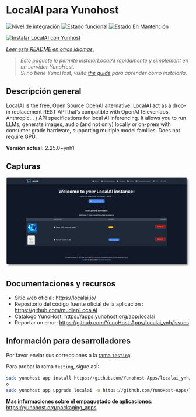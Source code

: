 <!--
Este archivo README esta generado automaticamente<https://github.com/YunoHost/apps/tree/master/tools/readme_generator>
No se debe editar a mano.
-->

# LocalAI para Yunohost

[![Nivel de integración](https://apps.yunohost.org/badge/integration/localai)](https://ci-apps.yunohost.org/ci/apps/localai/)
![Estado funcional](https://apps.yunohost.org/badge/state/localai)
![Estado En Mantención](https://apps.yunohost.org/badge/maintained/localai)

[![Instalar LocalAI con Yunhost](https://install-app.yunohost.org/install-with-yunohost.svg)](https://install-app.yunohost.org/?app=localai)

*[Leer este README en otros idiomas.](./ALL_README.md)*

> *Este paquete le permite instalarLocalAI rapidamente y simplement en un servidor YunoHost.*  
> *Si no tiene YunoHost, visita [the guide](https://yunohost.org/install) para aprender como instalarla.*

## Descripción general

LocalAI is the free, Open Source OpenAI alternative. LocalAI act as a drop-in replacement REST API that’s compatible with OpenAI (Elevenlabs, Anthropic... ) API specifications for local AI inferencing. It allows you to run LLMs, generate images, audio (and not only) locally or on-prem with consumer grade hardware, supporting multiple model families. Does not require GPU.


**Versión actual:** 2.25.0~ynh1

## Capturas

![Captura de LocalAI](./doc/screenshots/331878853-20b5ccd2-8393-44f0-aaf6-87a23806381e.png)

## Documentaciones y recursos

- Sitio web oficial: <https://localai.io/>
- Repositorio del código fuente oficial de la aplicación : <https://github.com/mudler/LocalAI>
- Catálogo YunoHost: <https://apps.yunohost.org/app/localai>
- Reportar un error: <https://github.com/YunoHost-Apps/localai_ynh/issues>

## Información para desarrolladores

Por favor enviar sus correcciones a la [rama `testing`](https://github.com/YunoHost-Apps/localai_ynh/tree/testing).

Para probar la rama `testing`, sigue asÍ:

```bash
sudo yunohost app install https://github.com/YunoHost-Apps/localai_ynh/tree/testing --debug
o
sudo yunohost app upgrade localai -u https://github.com/YunoHost-Apps/localai_ynh/tree/testing --debug
```

**Mas informaciones sobre el empaquetado de aplicaciones:** <https://yunohost.org/packaging_apps>
